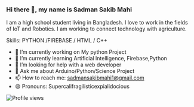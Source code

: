 ### Hi there 👋, my name is Sadman Sakib Mahi
I am a high school student living in Bangladesh. I love to work in the fields of IoT and Robotics. I am working to connect technology with agriculture.

Skills: PYTHON /FIREBASE / HTML / C++

- 🔭 I’m currently working on My python Project 
- 🌱 I’m currently learning Artificial Intelligence, Firebase,Python 
- 🤔 I’m looking for help with a web developer 
- 💬 Ask me about Arduino/Python/Science Project 
- 📫 How to reach me: sadmansakibmahi1@gmail.com 
- 😄 Pronouns: Supercalifragilisticexpialidocious


![Profile views](https://gpvc.arturio.dev/sadmansakibmahi2)  
